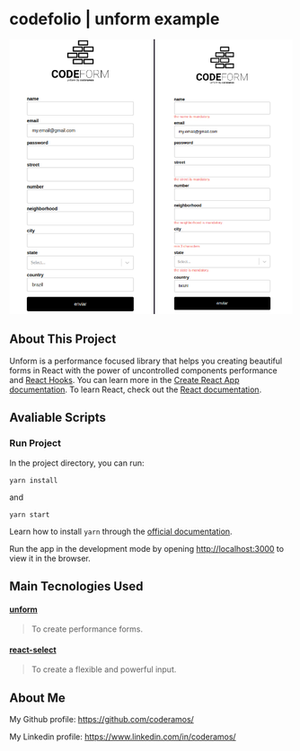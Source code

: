 # codefolio | unform example

![codeform](./public/codeform.png)

## About This Project

Unform is a performance focused library that helps you creating beautiful forms in React with the power of uncontrolled components performance and [React Hooks](https://pt-br.reactjs.org/docs/hooks-overview.html).
You can learn more in the [Create React App documentation](https://facebook.github.io/create-react-app/docs/getting-started). To learn React, check out the [React documentation](https://reactjs.org/).

## Avaliable Scripts

### Run Project

In the project directory, you can run:

```
yarn install
```

and

```
yarn start
```

Learn how to install `yarn` through the [official documentation](https://yarnpkg.com/pt-BR/docs/install).

Run the app in the development mode by opening [http://localhost:3000](http://localhost:3000) to view it in the browser.

## Main Tecnologies Used

#### [unform](https://unform.dev/)

> To create performance forms.

#### [react-select](https://react-select.com/home)

> To create a flexible and powerful input.

## About Me

My Github profile: https://github.com/coderamos/

My Linkedin profile: https://www.linkedin.com/in/coderamos/
